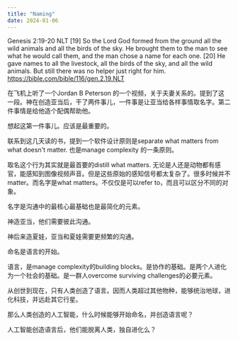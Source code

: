 ```yaml
---
title: "Naming"
date: 2024-01-06
---
```


‭‭Genesis‬ ‭2:19‭-‬20‬ ‭NLT‬‬ [19] So the Lord God formed from the ground all the wild animals and all the birds of the sky. He brought them to the man to see what he would call them, and the man chose a name for each one. [20] He gave names to all the livestock, all the birds of the sky, and all the wild animals. But still there was no helper just right for him.
<a href="https://bible.com/bible/116/gen.2.19.NLT">https://bible.com/bible/116/gen.2.19.NLT</a>

在飞机上听了一个Jordan B Peterson 的一个视频，关于夫妻关系的。提到了这一段。神在创造亚当后，干了两件事儿，一件事是让亚当给各样事情取名字。第二件事情是给他造个配偶帮助他。

想起这第一件事儿。应该是最重要的。

联系到这几天读的书，提到一个软件设计原则是separate what matters from what doesn't matter. 也是manage complexity 的一条原则。

取名这个行为其实就是最首要的distill what matters. 无论是人还是动物都有感官，能感知到图像视频声音。但是这些原始的感知信号都太复杂了。很多时候并不matter。而名字是what matters。不仅仅是可以refer to，而且可以区分不同的对象。

名字是沟通中的最核心最基础也是最简化的元素。

神造亚当，他们需要彼此沟通。

神后来造夏娃，亚当和夏娃需要更频繁的沟通。

命名是语言的开始。

语言，是manage complexity的building blocks。是协作的基础。是两个人进化为一个社会的基础。是一群人overcome surviving challenges的必要元素。

从创世到现在，只有人类创造了语言。因而人类超过其他物种，能够统治地球，进化科技，并远赴其它行星。

那么人类创造的人工智能，什么时候能够开始命名，并创造语言呢？

人工智能创造语言后，他们能脱离人类，独自进化么？

